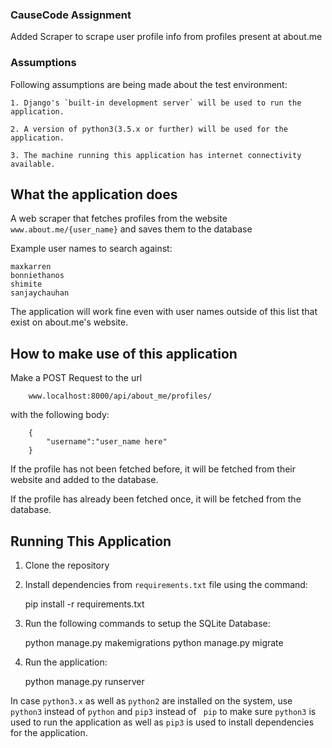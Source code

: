### CauseCode Assignment

Added Scraper to scrape user profile info from profiles present at  about.me

### Assumptions

Following assumptions are being made about the test environment:

    1. Django's `built-in development server` will be used to run the application.

    2. A version of python3(3.5.x or further) will be used for the application.

    3. The machine running this application has internet connectivity available.

## What the application does

A web scraper that fetches profiles from the website `www.about.me/{user_name}` and saves them to the database

Example user names to search against:

    maxkarren
    bonniethanos
    shimite
    sanjaychauhan

The application will work fine even with user names outside of this list that exist on about.me's website.

## How to make use of this application

Make a POST Request to the url

        www.localhost:8000/api/about_me/profiles/

with the following body:

        {
            "username":"user_name here"
        }

If the profile has not been fetched before, it will be fetched from their website and added to the database.

If the profile has already been fetched once, it will be fetched from the database.

## Running This Application

1. Clone the repository

2. Install dependencies from `requirements.txt` file using the command:

    pip install -r requirements.txt

3. Run the following commands to setup the SQLite Database:

    python manage.py makemigrations
    python manage.py migrate

4. Run the application:

    python manage.py runserver

In case `python3.x` as well as `python2` are installed on the system, use `python3` instead of `python` and `pip3` instead of ` pip` to make sure `python3` is used to run the application as well as `pip3` is used to install dependencies for the application.
